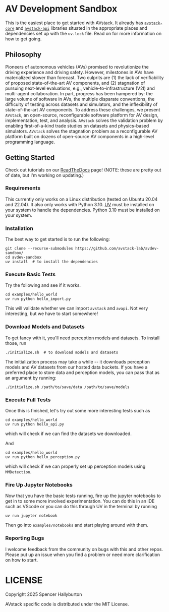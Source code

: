 # AV Development Sandbox
This is the easiest place to get started with AVstack. It already has [`avstack-core`][core] and [`avstack-api`][api] libraries situated in the appropriate places and dependencies set up with the `uv.lock` file. Read on for more information on how to get going.


## Philosophy

Pioneers of autonomous vehicles (AVs) promised to revolutionize the driving experience and driving safety. However, milestones in AVs have materialized slower than forecast. Two culprits are (1) the lack of verifiability of proposed state-of-the-art AV components, and (2) stagnation of pursuing next-level evaluations, e.g., vehicle-to-infrastructure (V2I) and multi-agent collaboration. In part, progress has been hampered by: the large volume of software in AVs, the multiple disparate conventions, the difficulty of testing across datasets and simulators, and the inflexibility of state-of-the-art AV components. To address these challenges, we present `AVstack`, an open-source, reconfigurable software platform for AV design, implementation, test, and analysis. `AVstack` solves the validation problem by enabling first-of-a-kind trade studies on datasets and physics-based simulators. `AVstack` solves the stagnation problem as a reconfigurable AV platform built on dozens of open-source AV components in a high-level programming language.

## Getting Started
Check out tutorials on our [ReadTheDocs][rtd-page] page! (NOTE: these are pretty out of date, but I'm working on updating.)

### Requirements
This currently only works on a Linux distribution (tested on Ubuntu 20.04 and 22.04). It also only works with Python 3.10. [UV][uv] must be installed on your system to handle the dependencies. Python 3.10 must be installed on your system.


### Installation
The best way to get started is to run the following:
```
git clone --recurse-submodules https://github.com/avstack-lab/avdev-sandbox/
cd avdev-sandbox
uv install  # to install the dependencies
```

### Execute Basic Tests
Try the following and see if it works.
```
cd examples/hello_world
uv run python hello_import.py
```
This will validate whether we can import `avstack` and `avapi`. Not very interesting, but we have to start somewhere!

### Download Models and Datasets
To get fancy with it, you'll need perception models and datasets. To install those, run
```
./initialize.sh  # to download models and datasets
```
The initialization process may take a while -- it downloads perception models and AV datasets from our hosted data buckets. If you have a preferred place to store data and perception models, you can pass that as an argument by running:
```
./initialize.sh /path/to/save/data /path/to/save/models
```

### Execute Full Tests
Once this is finished, let's try out some more interesting tests such as
```
cd examples/hello_world
uv run python hello_api.py
```
which will check if we can find the datasets we downloaded.

And
```
cd examples/hello_world
uv run python hello_perception.py
```
which will check if we can properly set up perception models using `MMDetection`.

### Fire Up Jupyter Notebooks
Now that you have the basic tests running, fire up the jupyter notebooks to get in to some more involved experimentation. You can do this in an IDE such as VScode or you can do this through UV in the terminal by running
```
uv run jupyter notebook
```
Then go into `examples/notebooks` and start playing around with them.


### Reporting Bugs

I welcome feedback from the community on bugs with this and other repos. Please put up an issue when you find a problem or need more clarification on how to start.

# LICENSE

Copyright 2025 Spencer Hallyburton

AVstack specific code is distributed under the MIT License.



[rtd-page]: https://avstack.readthedocs.io/en/latest/
[core]: https://github.com/avstack-lab/avstack-core
[api]: https://github.com/avstack-lab/avstack-api
[avstack-preprint]: https://arxiv.org/pdf/2212.13857.pdf
[poetry]: https://github.com/python-poetry/poetry
[uv]: https://docs.astral.sh/uv/
[mmdet-modelzoo]: https://mmdetection.readthedocs.io/en/stable/model_zoo.html
[mmdet3d-modelzoo]: https://mmdetection3d.readthedocs.io/en/stable/model_zoo.html
[contributing]: https://github.com/avstack-lab/avstack-core/blob/main/CONTRIBUTING.md
[license]: https://github.com/avstack-lab/avstack-core/blob/main/LICENSE.md

